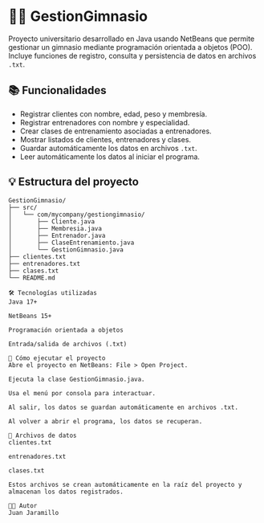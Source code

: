 # 🏋️‍♂️ GestionGimnasio

Proyecto universitario desarrollado en Java usando NetBeans que permite gestionar un gimnasio mediante programación orientada a objetos (POO). Incluye funciones de registro, consulta y persistencia de datos en archivos `.txt`.

## 📚 Funcionalidades

- Registrar clientes con nombre, edad, peso y membresía.
- Registrar entrenadores con nombre y especialidad.
- Crear clases de entrenamiento asociadas a entrenadores.
- Mostrar listados de clientes, entrenadores y clases.
- Guardar automáticamente los datos en archivos `.txt`.
- Leer automáticamente los datos al iniciar el programa.

## 💡 Estructura del proyecto

```text
GestionGimnasio/
├── src/
│   └── com/mycompany/gestiongimnasio/
│       ├── Cliente.java
│       ├── Membresia.java
│       ├── Entrenador.java
│       ├── ClaseEntrenamiento.java
│       └── GestionGimnasio.java
├── clientes.txt
├── entrenadores.txt
├── clases.txt
└── README.md

🛠 Tecnologías utilizadas
Java 17+

NetBeans 15+

Programación orientada a objetos

Entrada/salida de archivos (.txt)

🚀 Cómo ejecutar el proyecto
Abre el proyecto en NetBeans: File > Open Project.

Ejecuta la clase GestionGimnasio.java.

Usa el menú por consola para interactuar.

Al salir, los datos se guardan automáticamente en archivos .txt.

Al volver a abrir el programa, los datos se recuperan.

📁 Archivos de datos
clientes.txt

entrenadores.txt

clases.txt

Estos archivos se crean automáticamente en la raíz del proyecto y almacenan los datos registrados.

👨‍💻 Autor
Juan Jaramillo
